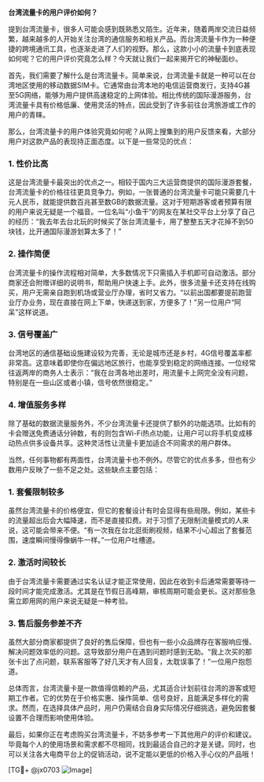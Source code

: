 **台湾流量卡的用户评价如何？**

提到台湾流量卡，很多人可能会感到既熟悉又陌生。近年来，随着两岸交流日益频繁，越来越多的人开始关注台湾的通信服务和相关产品。而台湾流量卡作为一种便捷的跨境通讯工具，也逐渐走进了人们的视野。那么，这款小小的流量卡到底表现如何呢？它的用户评价究竟怎么样？今天就让我们一起来揭开它的神秘面纱。

首先，我们需要了解什么是台湾流量卡。简单来说，台湾流量卡就是一种可以在台湾地区使用的移动数据SIM卡。它通常由台湾本地的电信运营商发行，支持4G甚至5G网络，能够为用户提供高速稳定的上网体验。相比传统的国际漫游服务，台湾流量卡具有价格低廉、使用灵活的特点，因此受到了许多前往台湾旅游或工作的用户的青睐。

那么，台湾流量卡的用户体验究竟如何呢？从网上搜集到的用户反馈来看，大部分用户对这款产品的表现持正面态度。以下是一些常见的优点：

### 1. **性价比高**
这是台湾流量卡最突出的优点之一。相较于国内三大运营商提供的国际漫游套餐，台湾流量卡的价格往往更具竞争力。例如，一张普通的台湾流量卡可能只需要几十元人民币，就能提供数百兆甚至数GB的数据流量。这对于短期游客或者预算有限的用户来说无疑是一个福音。一位名叫“小鱼干”的网友在某社交平台上分享了自己的经历：“我去年去台北玩的时候买了张台湾流量卡，用了整整五天才花掉不到50块钱，比开通国际漫游划算太多了！”

### 2. **操作简便**
台湾流量卡的操作流程相对简单，大多数情况下只需插入手机即可自动激活。部分商家还会附赠详细的说明书，帮助用户快速上手。此外，很多流量卡还支持在线购买，用户无需亲自跑到机场或营业厅办理，省时又省力。“以前出国都要提前跑营业厅办业务，现在直接在网上下单，快递送到家，方便多了！”另一位用户“阿呆”这样说道。

### 3. **信号覆盖广**
台湾地区的通信基础设施建设较为完善，无论是城市还是乡村，4G信号覆盖率都非常高。这意味着即使你在偏远地区旅行，也能享受到稳定的网络连接。一位经常往返两岸的商务人士表示：“我在台湾各地出差时，用流量卡上网完全没有问题，特别是在一些山区或者小镇，信号依然很稳定。”

### 4. **增值服务多样**
除了基础的数据流量服务外，不少台湾流量卡还提供了额外的功能选项。比如有的卡会赠送免费通话分钟数，有的则包含Wi-Fi热点功能，让用户可以将手机变成移动热点供多设备共享。这种灵活性让流量卡更加适合不同需求的用户群体。

当然，任何事物都有两面性，台湾流量卡也不例外。尽管它的优点多多，但也有少数用户反映了一些不足之处。这些缺点主要包括：

### 1. **套餐限制较多**
虽然台湾流量卡的价格便宜，但它的套餐设计有时会显得有些局限。例如，某些卡的流量超出后会大幅降速，而不是直接扣费。对于习惯了无限制流量模式的人来说，这可能会带来不便。“有一次我在台北逛街刷视频，结果不小心超出了套餐范围，速度瞬间慢得像蜗牛一样。”一位用户吐槽道。

### 2. **激活时间较长**
由于台湾流量卡需要通过实名认证才能正常使用，因此在收到卡后通常需要等待一段时间才能完成激活。尤其是在节假日高峰期，审核周期可能会更长。这对那些急需立即用网的用户来说无疑是一种考验。

### 3. **售后服务参差不齐**
虽然大部分商家都提供了良好的售后保障，但也有一些小众品牌存在客服响应慢、解决问题效率低的问题。这导致部分用户在遇到问题时感到无助。“我上次买的那张卡出了点问题，联系客服等了好几天才有人回复，太耽误事了！”一位用户抱怨道。

总体而言，台湾流量卡是一款值得信赖的产品，尤其适合计划前往台湾的游客或短期工作者。它的优势在于价格实惠、操作简单、信号良好，且能满足多样化的需求。然而，在选择具体产品时，用户仍需结合自身实际情况仔细挑选，避免因套餐设置不合理而影响使用体验。

最后，如果你正在考虑购买台湾流量卡，不妨多参考一下其他用户的评价和建议。毕竟每个人的使用场景和需求都不尽相同，找到最适合自己的才是关键。同时，也可以关注各大电商平台上的促销活动，说不定能以更低的价格入手心仪的产品哦！

[TG💪+ @jx0703 ![Image](https://github.com/user-attachments/assets/dbca1d08-cadb-493c-b0ec-ad6f7a83f270)]